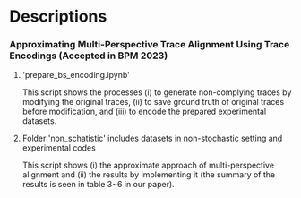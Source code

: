 # Descriptions

### Approximating Multi-Perspective Trace Alignment Using Trace Encodings (Accepted in BPM 2023)

1. 'prepare_bs_encoding.ipynb' 

    This script shows the processes (i) to generate non-complying traces by modifying the original traces, (ii) to save ground truth of original traces before modification, and (iii) to encode the prepared experimental datasets.

2. Folder 'non_schatistic' includes datasets in non-stochastic setting and experimental codes

    This script shows (i) the approximate approach of multi-perspective alignment and (ii) the results by implementing it (the summary of the results is seen in table 3~6 in our paper).
